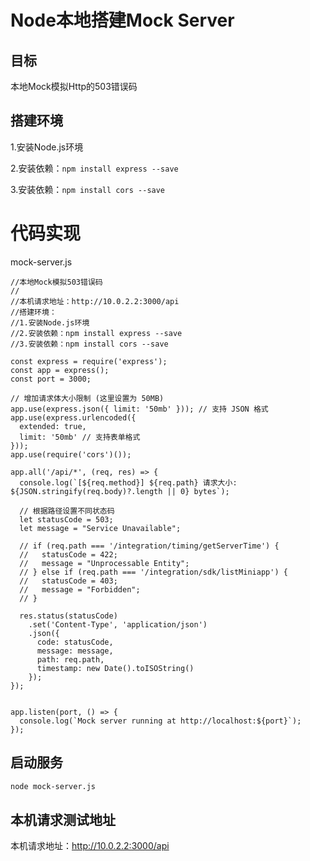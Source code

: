 # Node本地搭建Mock Server

## 目标
本地Mock模拟Http的503错误码

## 搭建环境
1.安装Node.js环境

2.安装依赖：`npm install express --save`

3.安装依赖：`npm install cors --save`

# 代码实现

mock-server.js

```
//本地Mock模拟503错误码
//
//本机请求地址：http://10.0.2.2:3000/api
//搭建环境：
//1.安装Node.js环境
//2.安装依赖：npm install express --save
//3.安装依赖：npm install cors --save

const express = require('express');
const app = express();
const port = 3000;

// 增加请求体大小限制 (这里设置为 50MB)
app.use(express.json({ limit: '50mb' })); // 支持 JSON 格式
app.use(express.urlencoded({ 
  extended: true,
  limit: '50mb' // 支持表单格式
}));
app.use(require('cors')());

app.all('/api/*', (req, res) => {
  console.log(`[${req.method}] ${req.path} 请求大小: ${JSON.stringify(req.body)?.length || 0} bytes`);

  // 根据路径设置不同状态码
  let statusCode = 503;
  let message = "Service Unavailable";
  
  // if (req.path === '/integration/timing/getServerTime') {
  //   statusCode = 422;
  //   message = "Unprocessable Entity";
  // } else if (req.path === '/integration/sdk/listMiniapp') {
  //   statusCode = 403;
  //   message = "Forbidden";
  // }

  res.status(statusCode)
    .set('Content-Type', 'application/json')
    .json({ 
      code: statusCode,
      message: message,
      path: req.path,
      timestamp: new Date().toISOString()
    });
});


app.listen(port, () => {
  console.log(`Mock server running at http://localhost:${port}`);
});

```


## 启动服务
```bash
node mock-server.js
```

## 本机请求测试地址
本机请求地址：http://10.0.2.2:3000/api